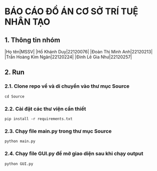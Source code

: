 # BÁO CÁO ĐỒ ÁN CƠ SỞ TRÍ TUỆ NHÂN TẠO

## 1. Thông tin nhóm
|Họ tên|MSSV|
|Hồ Khánh Duy|22120076|
|Đoàn Thị Minh Anh|22120213|
|Trần Hoàng Kim Ngân|22120224|
|Đinh Lê Gia Như|22120257|

## 2. Run

### 2.1. Clone repo về và di chuyển vào thư mục Source

```
cd Source
```

### 2.2. Cài đặt các thư viện cần thiết

```
pip install -r requirements.txt
```

### 2.3. Chạy file main.py trong thư mục Source

```
python main.py
```

### 2.4. Chạy file GUI.py để mở giao diện sau khi chạy output

```
python GUI.py
```

